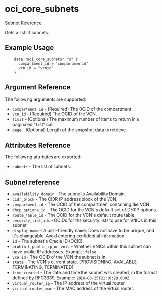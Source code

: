 # oci\_core\_subnets

[Subnet Reference][c512efd1]

  [c512efd1]: https://docs.us-phoenix-1.oraclecloud.com/api/#/en/iaas/20160918/Subnet/ "SubnetReference"

Gets a list of subnets.

## Example Usage

```
    data "oci_core_subnets" "s" {
      compartment_id = "compartmentid"
      vcn_id = "vcnid"
    }
```

## Argument Reference

The following arguments are supported:

* `compartment_id` - (Required) The OCID of the compartment.
* `vcn_id` - (Required) The OCID of the VCN.
* `limit` - (Optional) The maximum number of items to return in a paginated "List" call.
* `page` - (Optional) Length of the snapshot data to retrieve.

## Attributes Reference

The following attributes are exported:

* `subnets` - The list of subnets.

## Subnet reference
* `availability_domain` - The subnet's Availability Domain.
* `cidr_block` - The CIDR IP address block of the VCN.
* `compartment_id` - The OCID of the compartment containing the VCN.
* `dhcp_options_id` - The OCID for the VCN's default set of DHCP options.
* `route_table_id` - The OCID for the VCN's default route table.
* `security_list_ids` - OCIDs for the security lists to use for VNICs in this subnet.
* `display_name` - A user-friendly name. Does not have to be unique, and it's changeable. Avoid entering confidential information.
* `id` - The subnet's Oracle ID (OCID).
* `prohibit_public_ip_on_vnic` - Whether VNICs within this subnet can have public IP addresses. Example: `false`
* `vcn_id` - The OCID of the VCN the subnet is in.
* `state` - The VCN's current state. [PROVISIONING, AVAILABLE, TERMINATING, TERMINATED]
* `time_created` - The date and time the subnet was created, in the format defined by RFC3339.  Example: `2016-08-25T21:10:29.600Z`.
* `virtual_router_ip` - The IP address of the virtual router.
* `virtual_router_mac` - The MAC address of the virtual router.

